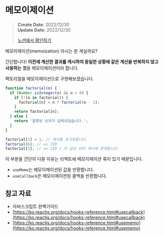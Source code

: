# 메모이제이션

> **Create Date**: 2022/12/30  
> **Update Date**: 2022/12/30
>
> [노션에서 확인하기](https://areumsheep.notion.site/eaa583eb2c6342bbb6f17daaf2c6fad6)

메모이제이션(memoization) 아시는 분 계실까요?

간단합니다! **이전에 계산한 결과를 캐시하여 동일한 상황에 같은 계산을 반복하지 않고 사용하는 것**을 메모이제이션이라 합니다.

팩토리얼을 메모이제이션으로 구현해보겠습니다.

```jsx
function factorial(n) {
  if (Number.isInteger(n) && n > 0) {
    if (!(n in factorial)) {
      factorial[n] = n * factorial(n - 1);
    }
    return factorial[n];
  } else {
    return '잘못된 숫자가 입력되었습니다.';
  }
}

factorial[1] = 1; // 캐시를 초기화합니다.
factorial(6); // => 720
factorial[5]; // => 120 / 이 값은 이미 캐시에 존재합니다.
```

이 부분을 간단히 다룬 이유는 리액트에 메모이제이션 훅이 있기 때문입니다.

- `useMemo`는 메모이제이션된 값을 반환합니다.
- `useCallback`은 메모이제이션된 콜백을 반환합니다.

## 참고 자료

- 자바스크립트 완벽가이드
- [https://ko.reactjs.org/docs/hooks-reference.html#usecallback](https://ko.reactjs.org/docs/hooks-reference.html#usecallback)
- [https://ko.reactjs.org/docs/hooks-reference.html#usememo](https://ko.reactjs.org/docs/hooks-reference.html#usememo)
